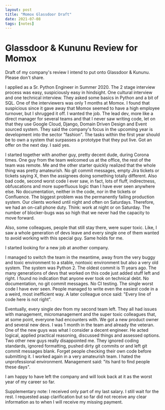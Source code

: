 ```yaml
---
layout: post
title: "Momox Glassdoor Draft"
date: 2021-07-08
tags: [notes]
---
```

# Glassdoor & Kununu Review for Momox
Draft of my company's review I intend to put onto Glassdoor & Kununu. Please don't share.

I applied as a Sr. Python Engineer in Summer 2020. The 2 stage interview process was easy, suspiciously easy in hindsight. One cultural interview and one technical interview. They asked some basics in Python and a bit of SQL. One of the interviewers was only 1 months at Momox. I found that suspicious since it gave away that Momox seemed to have a high employee turnover, but I shrugged it off. I wanted the job. The lead dev, more like a direct manager for several teams and that I never saw writing code, let on that they use Google Cloud, Django, Domain Driven Design and Event sourced system. They said the company's focus in the upcoming year is development into the sector "fashion". The tasks within the first year should be to own a system that surpasses a prototype that they put live. Got an offer on the next day. I said yes.

I started together with another guy, pretty decent dude, during Corona times. One guy from the team welcomed us at the office, the rest of the team was remote. Me and the other starter quickly realized that the whole thing was pretty amateurish. No git commit messages, empty Jira tickets or tickets saying X, then the assignees doing something totally different. Also bad code, second worst code I ever saw, in fact, lots of fluff, indirectness, obfuscations and more superfluous logic than I have ever seen anywhere else. No documentation, neither in the code, nor in the tickets or Confluence. The biggest problem was the permanently failing production system. Our clients worked until night and often on Saturdays. Therefore, we had an on-call phone duty. Think: work at night or on Saturday. The number of blocker-bugs was so high that we never had the capacity to move forward.

Also, some colleagues, people that still stay there, were super toxic. Like, I saw a whole generation of devs leave and every single one of them wanted to avoid working with this special guy. Same holds for me.

I started looking for a new job at another company.

I managed to switch the team in the meantime, away from the very buggy and toxic environment to a stable, nontoxic environment but also a very old system. The system was Python 2. The oldest commit is 11 years ago. The many generations of devs that worked on this code just added stuff left and right. I found no indication that anyone ever took on technical debt. No documentation, no git commit messages. No CI testing. The single worst code I have ever seen. People managed to write even the easiest code in a a weird, most inefficient way. A later colleague once said: "Every line of code here is not right".

Eventually, every single dev from my second team left. They all had issues with management, micromanagement and the super toxic colleagues that, at some point, everyone had encounters with.
We got a new product owner and several new devs. I was 1 month in the team and already the veteran. One of the new guys was what I consider a decent engineer. He acted logical, applied practical reasoning, discussed things and assessed options. Two other new guys really disappointed me. They ignored coding standards, ignored formatting, pushed dirty git commits or and left git commit messages blank. Forget people checking their own code before submitting it. I worked again in a very amateurish team. I hated the unprofessional environment. Management said: "its hard to find people these days".

I am happy to have left the company and will look back at it as the worst year of my career so far.

Supplementary note: I received only part of my last salary. I still wait for the rest. I requested asap clarification but so far did not receive any clear information as to when I will receive my missing payment.
